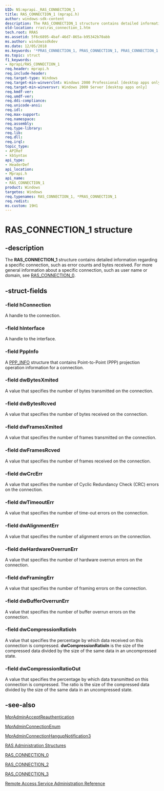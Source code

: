 ```yaml
---
UID: NS:mprapi._RAS_CONNECTION_1
title: RAS_CONNECTION_1 (mprapi.h)
author: windows-sdk-content
description: The RAS_CONNECTION_1 structure contains detailed information regarding a specific connection, such as error counts and bytes received. For more general information about a specific connection, such as user name or domain, see RAS_CONNECTION_0.
old-location: rras\ras_connection_1.htm
tech.root: RRAS
ms.assetid: 5f6c6895-4baf-46d7-865a-b95342b70abb
ms.author: windowssdkdev
ms.date: 12/05/2018
ms.keywords: '*PRAS_CONNECTION_1, PRAS_CONNECTION_1, PRAS_CONNECTION_1 structure pointer [RAS], RAS_CONNECTION_1, RAS_CONNECTION_1 structure [RAS], _mpr_ras_connection_1, mprapi/PRAS_CONNECTION_1, mprapi/RAS_CONNECTION_1, rras.ras_connection_1'
ms.topic: struct
f1_keywords:
- mprapi/RAS_CONNECTION_1
req.header: mprapi.h
req.include-header: 
req.target-type: Windows
req.target-min-winverclnt: Windows 2000 Professional [desktop apps only]
req.target-min-winversvr: Windows 2000 Server [desktop apps only]
req.kmdf-ver: 
req.umdf-ver: 
req.ddi-compliance: 
req.unicode-ansi: 
req.idl: 
req.max-support: 
req.namespace: 
req.assembly: 
req.type-library: 
req.lib: 
req.dll: 
req.irql: 
topic_type:
- APIRef
- kbSyntax
api_type:
- HeaderDef
api_location:
- Mprapi.h
api_name:
- RAS_CONNECTION_1
product: Windows
targetos: Windows
req.typenames: RAS_CONNECTION_1, *PRAS_CONNECTION_1
req.redist: 
ms.custom: 19H1
---
```


# RAS_CONNECTION_1 structure


## -description


The 
<b>RAS_CONNECTION_1</b> structure contains detailed information regarding a specific connection, such as error counts and bytes received. For more general information about a specific connection, such as user name or domain, see 
<a href="https://docs.microsoft.com/windows/desktop/api/mprapi/ns-mprapi-ras_connection_0">RAS_CONNECTION_0</a>.


## -struct-fields




### -field hConnection

A handle to the connection.


### -field hInterface

A handle to the interface.


### -field PppInfo

A <a href="https://docs.microsoft.com/windows/desktop/api/mprapi/ns-mprapi-ppp_info">PPP_INFO</a> structure that contains Point-to-Point (PPP) projection operation information for a connection.


### -field dwBytesXmited

A value that specifies the number of bytes transmitted on the connection.


### -field dwBytesRcved

A value that specifies the number of bytes received on the connection. 


### -field dwFramesXmited

A value that specifies the number of frames transmitted on the connection. 


### -field dwFramesRcved

A value that specifies the number of frames received on the connection. 


### -field dwCrcErr

A value that specifies the number of Cyclic Redundancy Check (CRC) errors on the connection.


### -field dwTimeoutErr

A value that specifies the number of time-out errors on the connection. 


### -field dwAlignmentErr

A value that specifies the number of alignment errors on the connection. 


### -field dwHardwareOverrunErr

A value that specifies the number of hardware overrun errors on the connection. 


### -field dwFramingErr

A value that specifies the number of framing errors on the connection.


### -field dwBufferOverrunErr

A value that specifies the number of buffer overrun errors on the connection.


### -field dwCompressionRatioIn

A value that specifies the percentage by which data received on this connection is compressed. <b>dwCompressionRatioIn</b> is the size of the compressed data divided by the size of the same data in an uncompressed state.


### -field dwCompressionRatioOut

A value that specifies the percentage by which data transmitted on this connection is compressed. The ratio is the size of the compressed data divided by the size of the same data in an uncompressed state.


## -see-also




<a href="https://docs.microsoft.com/windows/desktop/api/mprapi/nf-mprapi-mpradminacceptreauthentication">MprAdminAcceptReauthentication</a>



<a href="https://docs.microsoft.com/windows/desktop/api/mprapi/nf-mprapi-mpradminconnectionenum">MprAdminConnectionEnum</a>



<a href="https://docs.microsoft.com/windows/desktop/api/mprapi/nf-mprapi-mpradminconnectionhangupnotification3">MprAdminConnectionHangupNotification3</a>



<a href="https://docs.microsoft.com/windows/desktop/RRAS/ras-administration-structures">RAS Administration Structures</a>



<a href="https://docs.microsoft.com/windows/desktop/api/mprapi/ns-mprapi-ras_connection_0">RAS_CONNECTION_0</a>



<a href="https://docs.microsoft.com/windows/desktop/api/mprapi/ns-mprapi-_ras_connection_2">RAS_CONNECTION_2</a>



<a href="https://docs.microsoft.com/windows/desktop/api/mprapi/ns-mprapi-_ras_connection_3">RAS_CONNECTION_3</a>



<a href="https://docs.microsoft.com/windows/desktop/RRAS/remote-access-service-administration-reference">Remote Access Service Administration Reference</a>
 

 

